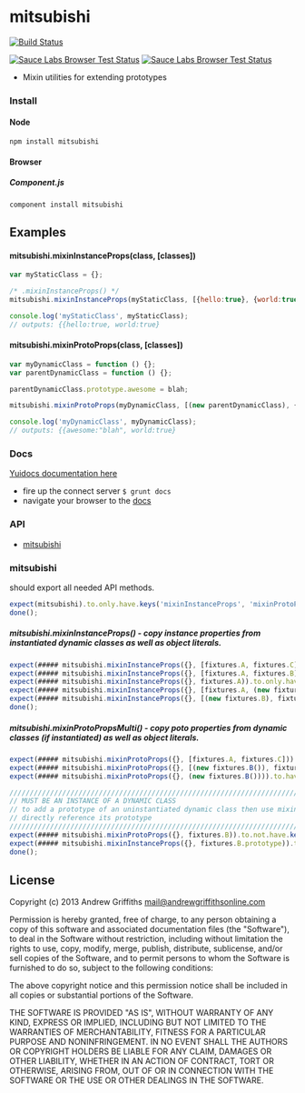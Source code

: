 # mitsubishi

[![Build Status](https://secure.travis-ci.org/techjacker/mitsubishi.png)](http://travis-ci.org/techjacker/mitsubishi)

[![Sauce Labs Browser Test Status](https://saucelabs.com/buildstatus/mitsubishi)](https://saucelabs.com/u/mitsubishi)
[![Sauce Labs Browser Test Status](https://saucelabs.com/browser-matrix/mitsubishi.svg)](https://saucelabs.com/u/mitsubishi)


- Mixin utilities for extending prototypes


### Install

#### Node

```Shell
npm install mitsubishi
```

#### Browser

##### Component.js

```Shell
component install mitsubishi
```


## Examples

#### mitsubishi.mixinInstanceProps(class, [classes])

```JavaScript
var myStaticClass = {};

/* .mixinInstanceProps() */
mitsubishi.mixinInstanceProps(myStaticClass, [{hello:true}, {world:true}]);

console.log('myStaticClass', myStaticClass);
// outputs: {{hello:true, world:true}
```

#### mitsubishi.mixinProtoProps(class, [classes])

```JavaScript
var myDynamicClass = function () {};
var parentDynamicClass = function () {};

parentDynamicClass.prototype.awesome = blah;

mitsubishi.mixinProtoProps(myDynamicClass, [(new parentDynamicClass), {world:true}]);

console.log('myDynamicClass', myDynamicClass);
// outputs: {{awesome:"blah", world:true}
```


### Docs
[Yuidocs documentation here](docs/index.html)
- fire up the connect server ```$ grunt docs```
- navigate your browser to the [docs](http://localhost:9001)

### API
   - [mitsubishi](#mitsubishi)
<a name=""></a>
 
<a name="mitsubishi"></a>
### mitsubishi
should export all needed API methods.

```js
expect(mitsubishi).to.only.have.keys('mixinInstanceProps', 'mixinProtoProps');
done();
```

##### mitsubishi.mixinInstanceProps() - copy instance properties from instantiated dynamic classes as well as object literals.

```js
expect(##### mitsubishi.mixinInstanceProps({}, [fixtures.A, fixtures.C])).to.only.have.keys('foo', 'bar', 'marbel');
expect(##### mitsubishi.mixinInstanceProps({}, [fixtures.A, fixtures.B])).to.only.have.keys('foo', 'bar');
expect(##### mitsubishi.mixinInstanceProps({}, fixtures.A)).to.only.have.keys('foo', 'bar');
expect(##### mitsubishi.mixinInstanceProps({}, [fixtures.A, (new fixtures.B)])).to.only.have.keys('foo', 'bar', 'blah');
expect(##### mitsubishi.mixinInstanceProps({}, [(new fixtures.B), fixtures.C])).to.only.have.keys('blah', 'marbel');
done();
```

##### mitsubishi.mixinProtoPropsMulti() - copy poto properties from dynamic classes (if instantiated) as well as object literals.

```js
expect(##### mitsubishi.mixinProtoProps({}, [fixtures.A, fixtures.C])).to.have.key('foo', 'bar', 'marbel');
expect(##### mitsubishi.mixinProtoProps({}, [(new fixtures.B()), fixtures.C])).to.have.key('marbel');
expect(##### mitsubishi.mixinProtoProps({}, (new fixtures.B()))).to.have.key('protoproperty');

/////////////////////////////////////////////////////////////////////////////////////////////
// MUST BE AN INSTANCE OF A DYNAMIC CLASS
// to add a prototype of an uninstantiated dynamic class then use mixinInstanceProps and   //
// directly reference its prototype
/////////////////////////////////////////////////////////////////////////////////////////////
expect(##### mitsubishi.mixinProtoProps({}, fixtures.B)).to.not.have.key('protoproperty');
expect(##### mitsubishi.mixinInstanceProps({}, fixtures.B.prototype)).to.have.key('protoproperty');
done();
```

## License
Copyright (c) 2013 Andrew Griffiths <mail@andrewgriffithsonline.com>

Permission is hereby granted, free of charge, to any person obtaining
a copy of this software and associated documentation files (the
"Software"), to deal in the Software without restriction, including
without limitation the rights to use, copy, modify, merge, publish,
distribute, sublicense, and/or sell copies of the Software, and to
permit persons to whom the Software is furnished to do so, subject to
the following conditions:

The above copyright notice and this permission notice shall be
included in all copies or substantial portions of the Software.

THE SOFTWARE IS PROVIDED "AS IS", WITHOUT WARRANTY OF ANY KIND,
EXPRESS OR IMPLIED, INCLUDING BUT NOT LIMITED TO THE WARRANTIES OF
MERCHANTABILITY, FITNESS FOR A PARTICULAR PURPOSE AND
NONINFRINGEMENT. IN NO EVENT SHALL THE AUTHORS OR COPYRIGHT HOLDERS BE
LIABLE FOR ANY CLAIM, DAMAGES OR OTHER LIABILITY, WHETHER IN AN ACTION
OF CONTRACT, TORT OR OTHERWISE, ARISING FROM, OUT OF OR IN CONNECTION
WITH THE SOFTWARE OR THE USE OR OTHER DEALINGS IN THE SOFTWARE.
